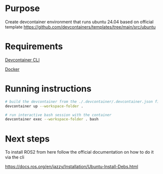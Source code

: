 # Purpose
Create devcontainer environment that runs ubuntu 24.04 based on official template
https://github.com/devcontainers/templates/tree/main/src/ubuntu

# Requirements

[Devcontainer CLI](https://github.com/devcontainers/cli)

[Docker](https://www.docker.com/)

# Running instructions

```bash
# build the devcontainer from the ./.devcontainer/.devcontainer.json file
devcontainer up --workspace-folder .

# run interactive bash session with the container
devcontainer exec --workspace-folder . bash

```


# Next steps
To install ROS2 from here follow the official documentation on how to do it via the cli

https://docs.ros.org/en/jazzy/Installation/Ubuntu-Install-Debs.html
